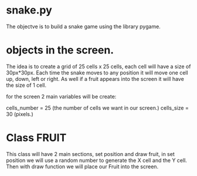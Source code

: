 # snake.py
The objectve is to build a snake game using the library pygame. 

# objects in the screen. 
The idea is to create a grid of 25 cells x 25 cells, each cell will have a size of 30px*30px. Each time the snake moves to any position it will move one cell up, down, left or right. As well if a fruit appears into the screen it will have the size of 1 cell. 

for the screen 2 main variables will be create:

cells_number = 25 (the number of cells we want in our screen.)
cells_size = 30 (pixels.)

# Class FRUIT
This class will have 2 main sections, set position and draw fruit, in set position we will use a random number to generate the X cell and the Y cell. Then with draw function we will place our Fruit into the screen. 


